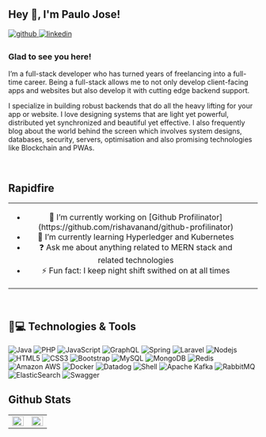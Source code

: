 ## Hey 👋, I'm Paulo Jose!  
  

<a href="https://github.com/paulo-ufabc" target="_blank">
<img src=https://img.shields.io/badge/github-%2324292e.svg?&style=for-the-badge&logo=github&logoColor=white alt=github style="margin-bottom: 5px;" />
</a>
<a href="https://linkedin.com/in/paulo-jose-nascimento" target="_blank">
<img src=https://img.shields.io/badge/linkedin-%231E77B5.svg?&style=for-the-badge&logo=linkedin&logoColor=white alt=linkedin style="margin-bottom: 5px;" />
</a>  
  



### Glad to see you here!  
I’m a full-stack developer who has turned years of freelancing into a full-time career. Being a full-stack allows me to not only develop client-facing apps and websites but also develop it with cutting edge backend support.

I specialize in building robust backends that do all the heavy lifting for your app or website. I love designing systems that are light yet powerful, distributed yet synchronized and beautiful yet effective. I also frequently blog about the world behind the screen which involves system designs, databases, security, servers, optimisation and also promising technologies like Blockchain and PWAs.  
  

<br/>  


## Rapidfire  
<table><tr><td valign="top" width="100%">

- <div align="center">🔭 I’m currently working on [Github Profilinator](https://github.com/rishavanand/github-profilinator)</div>  
  

- <div align="center">🌱 I’m currently learning Hyperledger and Kubernetes</div>  
  

- <div align="center">❓ Ask me about anything related to MERN stack and related technologies</div>  
  

- <div align="center">⚡ Fun fact: I keep night shift swithed on at all times </div>  


</td><td valign="top" width="50%">



</td></tr></table>  

<br/>  


## 🚀💻 Technologies & Tools
![Java](https://img.shields.io/badge/Java-ED8B00?style=for-the-badge&logo=openjdk&logoColor=white)
![PHP](https://img.shields.io/badge/PHP-777BB4?style=for-the-badge&logo=php&logoColor=white)
![JavaScript](https://img.shields.io/badge/JavaScript-black?style=for-the-badge&logo=javascript&logoColor=white)
![GraphQL](https://img.shields.io/badge/-GraphQL-E10098?style=for-the-badge&logo=graphql&logoColor=white)
![Spring](https://img.shields.io/badge/-Spring-6DB33F?style=for-the-badge&logo=spring&logoColor=white)
![Laravel](https://img.shields.io/badge/-Laravel-FF2D20?style=for-the-badge&logo=laravel&logoColor=white)
![Nodejs](https://img.shields.io/badge/-Nodejs?style=for-the-badge&logo=Node.js&logoColor=white)
![HTML5](https://img.shields.io/badge/-HTML5?style=for-the-badgelogo=html5&logoColor=white)
![CSS3](https://img.shields.io/badge/-CSS3-1572B6?style=for-the-badge&logo=css3&logoColor=white) 
![Bootstrap](https://img.shields.io/badge/-Bootstrap-563D7C?style=for-the-badge&logo=bootstrap&logoColor=white)
![MySQL](https://img.shields.io/badge/-MySQL?style=for-the-badge&logo=mysql&logoColor=white)
![MongoDB](https://img.shields.io/badge/-MongoDB?style=for-the-badge&logo=mongodb&logoColor=white)
![Redis](https://img.shields.io/badge/-redis-%23DD0031.svg?style=for-the-badge&logo=redis&logoColor=white)
![Amazon AWS](https://img.shields.io/badge/-Amazon%20AWS-232F3E?style=for-the-badge&logo=amazon-aws&logoColor=white)
![Docker](https://img.shields.io/badge/-Docker?style=for-the-badge&logo=docker&logoColor=white)
![Datadog](https://img.shields.io/badge/-datadog-%23632CA6.svg?style=for-the-badge&logo=datadog&logoColor=white)
![Shell](https://img.shields.io/badge/-Shell_Script-121011?style=for-the-badge&logo=gnu-bash&logoColor=white)
![Apache Kafka](https://img.shields.io/badge/-Apache%20Kafka?style=for-the-badge&logo=apachekafka&logoColor=white)
![RabbitMQ](https://img.shields.io/badge/-Rabbitmq-FF6600?style=for-the-badge&logo=rabbitmq&logoColor=white)
![ElasticSearch](https://img.shields.io/badge/-ElasticSearch-005571?style=for-the-badge&logo=elasticsearch&logoColor=white)
![Swagger](https://img.shields.io/badge/-Swagger-%23Clojure?style=for-the-badge&logo=swagger&logoColor=white&logoColor=white)

## Github Stats  
<table><tr><td valign="top" width="50%">

<img loading="lazy" src="https://github-readme-stats.vercel.app/api?username=paulo-ufabc&show_icons=true&count_private=true&hide_border=true" align="left" style="width: 100%" />

</td><td valign="top" width="50%">

<img loading="lazy" src="https://github-readme-stats.vercel.app/api/top-langs/?username=paulo-ufabc&hide_border=true&layout=compact" align="left" style="width: 100%" />

</td></tr></table>  
